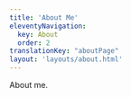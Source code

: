 ```yaml
---
title: 'About Me'
eleventyNavigation:
  key: About
  order: 2
translationKey: "aboutPage"
layout: 'layouts/about.html'
---
```


About me.